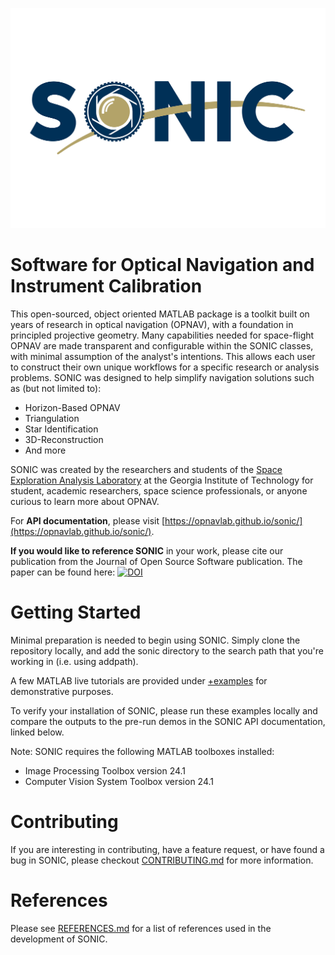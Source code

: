 ![SONIC](https://github.com/opnavlab/sonic/blob/main/logos/sonic_banner.png)
# **S**oftware for **O**ptical **N**avigation and **I**nstrument **C**alibration
This open-sourced, object oriented MATLAB package is a toolkit built on years of research in
optical navigation (OPNAV), with a foundation in principled projective geometry. Many 
capabilities needed for space-flight OPNAV are made transparent and configurable within the SONIC classes, 
with minimal assumption of the analyst's intentions. This allows each user to construct their own 
unique workflows for a specific research or analysis problems. SONIC was designed to help simplify navigation solutions such as (but not limited to):

- Horizon-Based OPNAV
- Triangulation
- Star Identification
- 3D-Reconstruction
- And more

SONIC was created by the researchers and students of the [Space Exploration Analysis 
Laboratory](https://seal.ae.gatech.edu/) at the Georgia Institute of Technology for student, 
academic researchers, space science professionals, or anyone curious to learn more about OPNAV.

For **API documentation**, please visit [https://opnavlab.github.io/sonic/](https://opnavlab.github.io/sonic/).

**If you would like to reference SONIC** in your work, please cite our publication from the Journal of Open Source Software publication. The paper can be found here:
[![DOI](https://joss.theoj.org/papers/10.21105/joss.06916/status.svg)](https://doi.org/10.21105/joss.06916)

# Getting Started
Minimal preparation is needed to begin using SONIC. Simply clone the repository locally,
and add the sonic directory to the search path that you're working in (i.e. using addpath). 

A few MATLAB live tutorials are provided under [+examples](https://github.com/opnavlab/sonic/tree/main/%2Bexamples)
for demonstrative purposes.

To verify your installation of SONIC, please run these examples locally and compare the outputs to the pre-run demos in the SONIC API documentation, linked below.

Note: SONIC requires the following MATLAB toolboxes installed:
- Image Processing Toolbox version 24.1
- Computer Vision System Toolbox version 24.1

# Contributing
If you are interesting in contributing, have a feature request, or have found a bug in SONIC, please checkout [CONTRIBUTING.md](https://github.com/opnavlab/sonic/blob/main/CONTRIBUTING.md) for more information.

# References
Please see [REFERENCES.md](https://github.com/opnavlab/sonic/blob/main/REFERENCES.md) for a list of references used in the development of SONIC.

